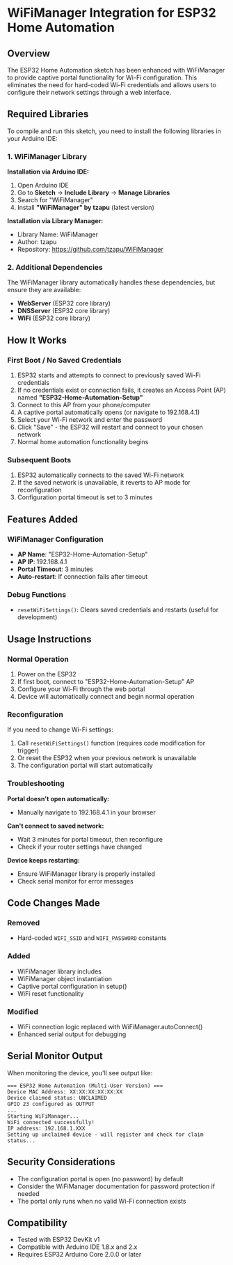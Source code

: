 # WiFiManager Integration for ESP32 Home Automation

## Overview
The ESP32 Home Automation sketch has been enhanced with WiFiManager to provide captive portal functionality for Wi-Fi configuration. This eliminates the need for hard-coded Wi-Fi credentials and allows users to configure their network settings through a web interface.

## Required Libraries
To compile and run this sketch, you need to install the following libraries in your Arduino IDE:

### 1. WiFiManager Library
**Installation via Arduino IDE:**
1. Open Arduino IDE
2. Go to **Sketch** → **Include Library** → **Manage Libraries**
3. Search for "WiFiManager"
4. Install **"WiFiManager" by tzapu** (latest version)

**Installation via Library Manager:**
- Library Name: WiFiManager
- Author: tzapu
- Repository: https://github.com/tzapu/WiFiManager

### 2. Additional Dependencies
The WiFiManager library automatically handles these dependencies, but ensure they are available:
- **WebServer** (ESP32 core library)
- **DNSServer** (ESP32 core library)
- **WiFi** (ESP32 core library)

## How It Works

### First Boot / No Saved Credentials
1. ESP32 starts and attempts to connect to previously saved Wi-Fi credentials
2. If no credentials exist or connection fails, it creates an Access Point (AP) named **"ESP32-Home-Automation-Setup"**
3. Connect to this AP from your phone/computer
4. A captive portal automatically opens (or navigate to 192.168.4.1)
5. Select your Wi-Fi network and enter the password
6. Click "Save" - the ESP32 will restart and connect to your chosen network
7. Normal home automation functionality begins

### Subsequent Boots
1. ESP32 automatically connects to the saved Wi-Fi network
2. If the saved network is unavailable, it reverts to AP mode for reconfiguration
3. Configuration portal timeout is set to 3 minutes

## Features Added

### WiFiManager Configuration
- **AP Name**: "ESP32-Home-Automation-Setup"
- **AP IP**: 192.168.4.1
- **Portal Timeout**: 3 minutes
- **Auto-restart**: If connection fails after timeout

### Debug Functions
- `resetWiFiSettings()`: Clears saved credentials and restarts (useful for development)

## Usage Instructions

### Normal Operation
1. Power on the ESP32
2. If first boot, connect to "ESP32-Home-Automation-Setup" AP
3. Configure your Wi-Fi through the web portal
4. Device will automatically connect and begin normal operation

### Reconfiguration
If you need to change Wi-Fi settings:
1. Call `resetWiFiSettings()` function (requires code modification for trigger)
2. Or reset the ESP32 when your previous network is unavailable
3. The configuration portal will start automatically

### Troubleshooting

**Portal doesn't open automatically:**
- Manually navigate to 192.168.4.1 in your browser

**Can't connect to saved network:**
- Wait 3 minutes for portal timeout, then reconfigure
- Check if your router settings have changed

**Device keeps restarting:**
- Ensure WiFiManager library is properly installed
- Check serial monitor for error messages

## Code Changes Made

### Removed
- Hard-coded `WIFI_SSID` and `WIFI_PASSWORD` constants

### Added
- WiFiManager library includes
- WiFiManager object instantiation
- Captive portal configuration in setup()
- WiFi reset functionality

### Modified
- WiFi connection logic replaced with WiFiManager.autoConnect()
- Enhanced serial output for debugging

## Serial Monitor Output
When monitoring the device, you'll see output like:
```
=== ESP32 Home Automation (Multi-User Version) ===
Device MAC Address: XX:XX:XX:XX:XX:XX
Device claimed status: UNCLAIMED
GPIO 23 configured as OUTPUT
...
Starting WiFiManager...
WiFi connected successfully!
IP address: 192.168.1.XXX
Setting up unclaimed device - will register and check for claim status...
```

## Security Considerations
- The configuration portal is open (no password) by default
- Consider the WiFiManager documentation for password protection if needed
- The portal only runs when no valid Wi-Fi connection exists

## Compatibility
- Tested with ESP32 DevKit v1
- Compatible with Arduino IDE 1.8.x and 2.x
- Requires ESP32 Arduino Core 2.0.0 or later
